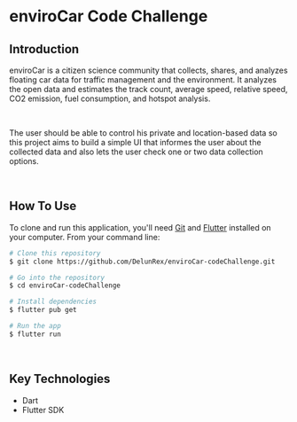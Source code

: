 # enviroCar Code Challenge

## Introduction
enviroCar is a citizen science community that collects, shares, and analyzes floating car data for traffic management and the environment. It analyzes the open data and estimates the track count, average speed, relative speed, CO2 emission, fuel consumption, and hotspot analysis.

<br>

The user should be able to control his private and location-based data so this project aims to build a simple UI that informes the user about the collected data and also lets the user check one or two data collection options.

<br>

## How To Use

To clone and run this application, you'll need [Git](https://git-scm.com) and [Flutter](https://flutter.dev/docs/get-started/install) installed on your computer. From your command line:

```bash
# Clone this repository
$ git clone https://github.com/DelunRex/enviroCar-codeChallenge.git

# Go into the repository
$ cd enviroCar-codeChallenge

# Install dependencies
$ flutter pub get

# Run the app
$ flutter run
```

<br>

## Key Technologies
- Dart
- Flutter SDK

<br>
